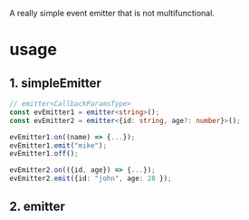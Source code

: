 A really simple event emitter that is not multifunctional.  

# usage

## 1. simpleEmitter

```ts
// emitter<CallbackParamsType>
const evEmitter1 = emitter<string>();
const evEmitter2 = emitter<{id: string, age?: number}>();

evEmitter1.on((name) => {...});
evEmitter1.emit("mike");
evEmitter1.off();

evEmitter2.on(({id, age}) => {...});
evEmitter2.emit({id: "john", age: 28 });
```

## 2. emitter
